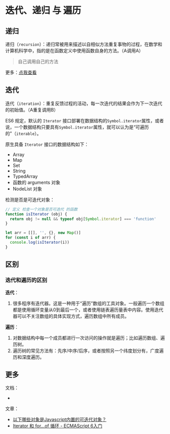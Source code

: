 # 迭代、递归 与 遍历
## 递归
递归（`recursion`）：递归常被用来描述以自相似方法重复事物的过程，在数学和计算机科学中，指的是在函数定义中使用函数自身的方法。（A调用A）
> 自己调用自己的方法

更多：[点我查看](https://www.jianshu.com/p/32bcc45efd32)
## 迭代
迭代（`iteration`）：重复反馈过程的活动，每一次迭代的结果会作为下一次迭代的初始值。（A重复调用B）

ES6 规定，默认的 `Iterator` 接口部署在数据结构的`Symbol.iterator`属性，或者说，一个数据结构只要具有`Symbol.iterator`属性，就可以认为是“可遍历的”（`iterable`）。

原生具备 `Iterator` 接口的数据结构如下：
* Array
* Map
* Set
* String
* TypedArray
* 函数的 arguments 对象
* NodeList 对象

检测是否是可迭代对象：  
```js
// 定义 检查一个对象是否可迭代 的函数
function isIterator (obj) {
  return obj != null && typeof obj[Symbol.iterator] === 'function'
}

let arr = [[], '', {}, new Map()]
for (const i of arr) {
  console.log(isIterator(i))
}
```
## 区别
### 迭代和遍历的区别
**迭代**：
1. 很多程序有迭代器。这是一种用于“遍历”数组的工具对象。一般遍历一个数组都是使用循环变量从0到最后一个，或者使用链表遍历量表中内容。使用迭代器可以不关注数组的具体实现方式，遍历数组中所有成员。

**遍历**：
1. 对数据结构中每一个成员都进行一次访问的操作就是遍历；比如遍历数组、遍历树。
2. 遍历树的常见方法有：先序/中序/后序，或者按照另一个纬度划分有，广度遍历和深度遍历。

## 更多
文档：
* []()

文章：
* [以下哪些对象是Javascript内置的可迭代对象？](https://www.nowcoder.com/questionTerminal/47a43dcd64244bdbad6846509866a23c?orderByHotValue=1&page=1&onlyReference=false)
* [Iterator 和 for...of 循环 - ECMAScript 6入门](https://es6.ruanyifeng.com/#docs/iterator#%E9%BB%98%E8%AE%A4-Iterator-%E6%8E%A5%E5%8F%A3)